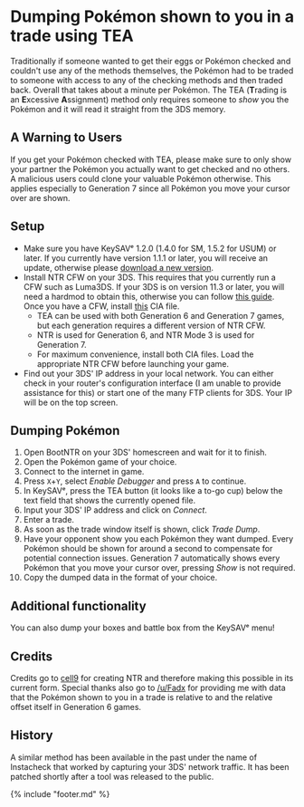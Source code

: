 # Dumping Pokémon shown to you in a trade using TEA

Traditionally if someone wanted to get their eggs or Pokémon checked and couldn't use any of the methods themselves, the Pokémon had to be traded to someone with access to any of the checking methods and then traded back. Overall that takes about a minute per Pokémon. The TEA (**T**rading is an **E**xcessive **A**ssignment) method only requires someone to *show* you the Pokémon and it will read it straight from the 3DS memory.

## A Warning to Users

If you get your Pokémon checked with TEA, please make sure to only show your partner the Pokémon you actually want to get checked and no others. A malicious users could clone your valuable Pokémon otherwise. This applies especially to Generation 7 since all Pokémon you move your cursor over are shown.

## Setup

* Make sure you have KeySAVᵉ 1.2.0 (1.4.0 for SM, 1.5.2 for USUM) or later. If you currently have version 1.1.1 or later, you will receive an update, otherwise please [download a new version](https://github.com/Cu3PO42/KeySAVe/releases).
* Install NTR CFW on your 3DS. This requires that you currently run a CFW such as Luma3DS. If your 3DS is on version 11.3 or later, you will need a hardmod to obtain this, otherwise you can follow [this guide](https://3ds.guide/). Once you have a CFW, install [this](https://github.com/Nanquitas/BootNTR/releases) CIA file.
    * TEA can be used with both Generation 6 and Generation 7 games, but each generation requires a different version of NTR CFW.
    * NTR is used for Generation 6, and NTR Mode 3 is used for Generation 7.
    * For maximum convenience, install both CIA files. Load the appropriate NTR CFW before launching your game.
* Find out your 3DS' IP address in your local network. You can either check in your router's configuration interface (I am unable to provide assistance for this) or start one of the many FTP clients for 3DS. Your IP will be on the top screen.

## Dumping Pokémon

1. Open BootNTR on your 3DS' homescreen and wait for it to finish.
2. Open the Pokémon game of your choice.
3. Connect to the internet in game.
4. Press `X`+`Y`, select *Enable Debugger* and press `A` to continue.
5. In KeySAVᵉ, press the TEA button (it looks like a to-go cup) below the text field that shows the currently opened file.
6. Input your 3DS' IP address and click on *Connect*.
7. Enter a trade.
8. As soon as the trade window itself is shown, click *Trade Dump*.
9. Have your opponent show you each Pokémon they want dumped. Every Pokémon should be shown for around a second to compensate for potential connection issues. Generation 7 automatically shows every Pokémon that you move your cursor over, pressing *Show* is not required.
10. Copy the dumped data in the format of your choice.

## Additional functionality

You can also dump your boxes and battle box from the KeySAVᵉ menu!

## Credits

Credits go to [cell9](https://github.com/44670) for creating NTR and therefore making this possible in its current form. Special thanks also go to [/u/Fadx](https://reddit.com/u/Fadx) for providing me with data that the Pokémon shown to you in a trade is relative to and the relative offset itself in Generation 6 games.

## History

A similar method has been available in the past under the name of Instacheck that worked by capturing your 3DS' network traffic. It has been patched shortly after a tool was released to the public.

{% include "footer.md" %}
